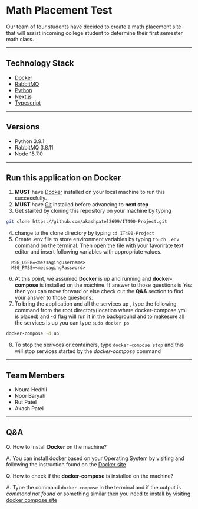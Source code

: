 # Math Placement Test
Our team of four students have decided to create a math placement site that will assist incoming college student to determine their first semester math class.

---

## Technology Stack
* [Docker](https://www.docker.com/)
* [RabbitMQ](https://www.rabbitmq.com/)
* [Python](https://www.python.org/)
* [Next.js](https://nextjs.org/)
* [Typescript](https://www.typescriptlang.org/)

---

## Versions
* Python 3.9.1
* RabbitMQ 3.8.11
* Node 15.7.0

---

## Run this application on Docker
1. **MUST** have [Docker](https://docs.docker.com/get-docker/) installed on your local machine to run this successfully.
2. **MUST** have [Git](https://git-scm.com/book/en/v2/Getting-Started-Installing-Git) installed before advancing to **next step**
3. Get started by cloning this repository on your machine by typing 
```bash
git clone https://github.com/akashpatel2699/IT490-Project.git
```
4. change to the clone directory by typing `cd IT490-Project` 
5. Create .env file to store environment variables by typing `touch .env` command on the terminal. Then open the file with your favorirate text editor and insert following variables with appropriate values.
  
```
  MSG_USER=<messagingUsername>
  MSG_PASS=<messagingPassword>
```
6. At this point, we assumed **Docker** is up and running and **docker-compose** is installed on the machine. If answer to those questions is *Yes* then you can move forward or else check out the **Q&A** section to find your answer to those questions.
7. To bring the application and all the services up , type the following command from the root directory(location where docker-compose.yml is placed) and -d flag will run it in the background and to makesure all the services is up you can type `sudo docker ps`
```bash
docker-compose -d up
```
8. To stop the serivces or containers, type `docker-compose stop` and this will stop services started by the *docker-compose* command

---

## Team Members
* Noura Hedhli
* Noor Baryah
* Rut Patel
* Akash Patel

---

## Q&A
Q. How to install **Docker** on the machine?

A. You can install docker based on your Operating System by visiting and following the instruction found on the [Docker site](https://docs.docker.com/get-docker/)

Q. How to check if the **docker-compose** is installed on the machine?

A. Type the command `docker-compose` in the terminal and if the output is *command not found* or something similar then you need to install by visiting [docker compose site](https://docs.docker.com/compose/install/)

